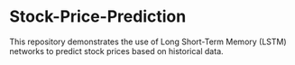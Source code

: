 # Stock-Price-Prediction
This repository demonstrates the use of Long Short-Term Memory (LSTM) networks to predict stock prices based on historical data. 
